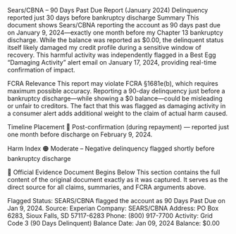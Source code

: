 Sears/CBNA – 90 Days Past Due Report (January 2024)
Delinquency reported just 30 days before bankruptcy discharge
Summary
This document shows Sears/CBNA reporting the account as 90 days past due on January 9, 2024—exactly one month before my Chapter 13 bankruptcy discharge. While the balance was reported as $0.00, the delinquent status itself likely damaged my credit profile during a sensitive window of recovery. This harmful activity was independently flagged in a Best Egg “Damaging Activity” alert email on January 17, 2024, providing real-time confirmation of impact.

FCRA Relevance
This report may violate FCRA §1681e(b), which requires maximum possible accuracy. Reporting a 90-day delinquency just before a bankruptcy discharge—while showing a $0 balance—could be misleading or unfair to creditors. The fact that this was flagged as damaging activity in a consumer alert adds additional weight to the claim of actual harm caused.

Timeline Placement
🔵 Post-confirmation (during repayment) — reported just one month before discharge on February 9, 2024.

Harm Index
🟠 Moderate – Negative delinquency flagged shortly before bankruptcy discharge

📄 Official Evidence Document Begins Below
This section contains the full content of the original document exactly as it was captured. It serves as the direct source for all claims, summaries, and FCRA arguments above.

Flagged Status: SEARS/CBNA flagged the account as 90 Days Past Due on Jan 9, 2024.
Source: Experian
Company: SEARS/CBNA
Address: PO Box 6283, Sioux Falls, SD 57117-6283
Phone: (800) 917-7700
Activity: Grid Code 3 (90 Days Delinquent)
Balance Date: Jan 09, 2024
Balance: $0.00